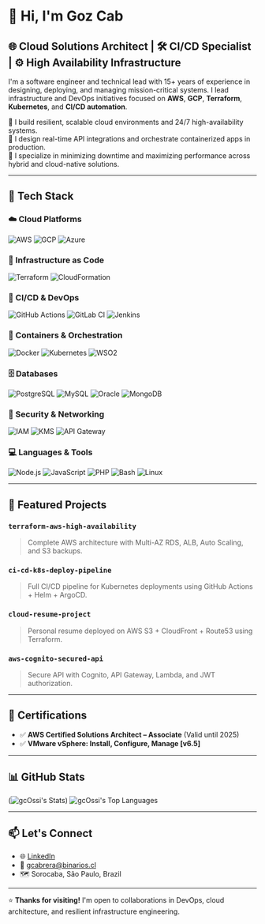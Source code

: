 # 👋 Hi, I'm Goz Cab

## 🌐 Cloud Solutions Architect | 🛠️ CI/CD Specialist | ⚙️ High Availability Infrastructure

I'm a software engineer and technical lead with 15+ years of experience in designing, deploying, and managing mission-critical systems. I lead infrastructure and DevOps initiatives focused on **AWS**, **GCP**, **Terraform**, **Kubernetes**, and **CI/CD automation**.

🔹 I build resilient, scalable cloud environments and 24/7 high-availability systems.  
🔹 I design real-time API integrations and orchestrate containerized apps in production.  
🔹 I specialize in minimizing downtime and maximizing performance across hybrid and cloud-native solutions.

---

## 🧰 Tech Stack

### ☁️ Cloud Platforms
![AWS](https://img.shields.io/badge/AWS-232F3E?style=for-the-badge&logo=amazonaws&logoColor=white)
![GCP](https://img.shields.io/badge/GCP-4285F4?style=for-the-badge&logo=googlecloud&logoColor=white)
![Azure](https://img.shields.io/badge/Azure-0078D4?style=for-the-badge&logo=microsoftazure&logoColor=white)

### 🔧 Infrastructure as Code
![Terraform](https://img.shields.io/badge/Terraform-623CE4?style=for-the-badge&logo=terraform&logoColor=white)
![CloudFormation](https://img.shields.io/badge/CloudFormation-FF4F8B?style=for-the-badge&logo=amazonaws&logoColor=white)

### 🚀 CI/CD & DevOps
![GitHub Actions](https://img.shields.io/badge/GitHub%20Actions-2088FF?style=for-the-badge&logo=githubactions&logoColor=white)
![GitLab CI](https://img.shields.io/badge/GitLab%20CI-FC6D26?style=for-the-badge&logo=gitlab&logoColor=white)
![Jenkins](https://img.shields.io/badge/Jenkins-D24939?style=for-the-badge&logo=jenkins&logoColor=white)

### 🐳 Containers & Orchestration
![Docker](https://img.shields.io/badge/Docker-2496ED?style=for-the-badge&logo=docker&logoColor=white)
![Kubernetes](https://img.shields.io/badge/Kubernetes-326CE5?style=for-the-badge&logo=kubernetes&logoColor=white)
![WSO2](https://img.shields.io/badge/WSO2-F26722?style=for-the-badge&logo=data:image/svg+xml;base64,PHN2ZyBmaWxsPSIjRjI2NzIyIiB4bWxucz0iaHR0cDovL3d3dy53My5vcmcvMjAwMC9zdmciLz4=)

### 🗄️ Databases
![PostgreSQL](https://img.shields.io/badge/PostgreSQL-336791?style=for-the-badge&logo=postgresql&logoColor=white)
![MySQL](https://img.shields.io/badge/MySQL-4479A1?style=for-the-badge&logo=mysql&logoColor=white)
![Oracle](https://img.shields.io/badge/Oracle-F80000?style=for-the-badge&logo=oracle&logoColor=white)
![MongoDB](https://img.shields.io/badge/MongoDB-47A248?style=for-the-badge&logo=mongodb&logoColor=white)

### 🔐 Security & Networking
![IAM](https://img.shields.io/badge/IAM-AWS-FF9900?style=for-the-badge&logo=amazonaws&logoColor=white)
![KMS](https://img.shields.io/badge/KMS-AWS-FF9900?style=for-the-badge&logo=amazonaws&logoColor=white)
![API Gateway](https://img.shields.io/badge/API--Gateway-AWS-FF4F00?style=for-the-badge&logo=amazonaws&logoColor=white)

### 💻 Languages & Tools
![Node.js](https://img.shields.io/badge/Node.js-339933?style=for-the-badge&logo=nodedotjs&logoColor=white)
![JavaScript](https://img.shields.io/badge/JavaScript-F7DF1E?style=for-the-badge&logo=javascript&logoColor=black)
![PHP](https://img.shields.io/badge/PHP-777BB4?style=for-the-badge&logo=php&logoColor=white)
![Bash](https://img.shields.io/badge/Bash-4EAA25?style=for-the-badge&logo=gnubash&logoColor=white)
![Linux](https://img.shields.io/badge/Linux-FCC624?style=for-the-badge&logo=linux&logoColor=black)

---

## 📂 Featured Projects

### `terraform-aws-high-availability`
> Complete AWS architecture with Multi-AZ RDS, ALB, Auto Scaling, and S3 backups.

### `ci-cd-k8s-deploy-pipeline`
> Full CI/CD pipeline for Kubernetes deployments using GitHub Actions + Helm + ArgoCD.

### `cloud-resume-project`
> Personal resume deployed on AWS S3 + CloudFront + Route53 using Terraform.

### `aws-cognito-secured-api`
> Secure API with Cognito, API Gateway, Lambda, and JWT authorization.

---

## 🏅 Certifications

- ✅ **AWS Certified Solutions Architect – Associate** (Valid until 2025)  
- ✅ **VMware vSphere: Install, Configure, Manage [v6.5]**

---

## 📊 GitHub Stats

(![gcOssi's Stats](https://github-readme-stats.vercel.app/api?username=gcOssi&theme=blueberry&show_icons=true&hide_border=true&count_private=true))
![gcOssi's Top Languages](https://github-readme-stats.vercel.app/api/top-langs/?username=gcOssi&theme=blueberry&show_icons=true&hide_border=true&layout=compact)

---

## 📫 Let's Connect

- 🌐 [LinkedIn](https://www.linkedin.com/in/gcb662)
- 📧 gcabrera@binarios.cl
- 🗺️ Sorocaba, São Paulo, Brazil

---

⭐ **Thanks for visiting!** I'm open to collaborations in DevOps, cloud architecture, and resilient infrastructure engineering.
